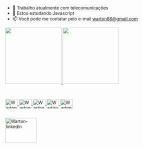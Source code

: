 <header>
  <link rel="stylesheet" href="devicon.min.css">
</header>



- 🔭 Trabalho atualmente com telecomunicações
- 🌱 Estou estudando Javascript
- 📫 Você pode me contatar pelo e-mail warton86@gmail.com

<div>
  <a href="https://github.com/wartonbarros">
  <img height="180em" src="https://github-readme-stats.vercel.app/api?username=wartonbarros&show_icons=true&theme=dark&include_all_commits=true&count_private=true"/>
  <img height="180em" src="https://github-readme-stats.vercel.app/api/top-langs/?username=wartonbarros&layout=compact&langs_count=7&theme=dark"/>
</div>
  
##
  
  <div style="display: inline_block"><br>
    <img align="center" alt="Warton-javascript" height="30" width="40" src='https://cdn.jsdelivr.net/gh/devicons/devicon/icons/javascript/javascript-original.svg'>
    <img align="center" alt="Warton-css3" height="30" width="40" src='https://cdn.jsdelivr.net/gh/devicons/devicon/icons/css3/css3-original-wordmark.svg'>
    <img align="center" alt="Warton-html5" height="30" width="40" src='https://cdn.jsdelivr.net/gh/devicons/devicon/icons/html5/html5-original-wordmark.svg'>
    <img align="center" alt="Warton-bash" height="30" width="40" src='https://cdn.jsdelivr.net/gh/devicons/devicon/icons/bash/bash-plain.svg'>
    <img align="center" alt="Warton-java" height="30" width="40" src='https://cdn.jsdelivr.net/gh/devicons/devicon/icons/java/java-original-wordmark.svg'>

  </div>
  
##
 
  <div>
    <a href="www.linkedin.com/in/wartonbarros
    " target="_blank"><img align="center" alt="Warton-linkedin" height="80" width="100" src="https://cdn.jsdelivr.net/gh/devicons/devicon/icons/linkedin/linkedin-original-wordmark.svg" target="_blank"></a>
  </div>
